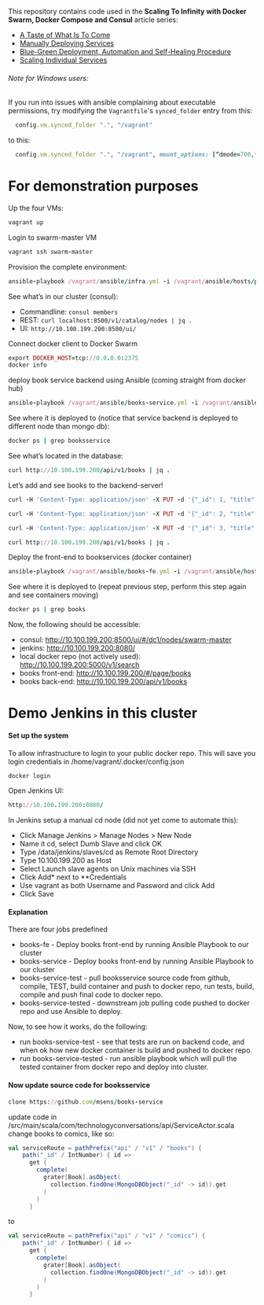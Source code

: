 This repository contains code used in the **Scaling To Infinity with Docker Swarm, Docker Compose and Consul** article series:

* [A Taste of What Is To Come](http://technologyconversations.com/2015/07/02/scaling-to-infinity-with-docker-swarm-docker-compose-and-consul-part-14-a-taste-of-what-is-to-come/)
* [Manually Deploying Services](http://technologyconversations.com/2015/07/02/scaling-to-infinity-with-docker-swarm-docker-compose-and-consul-part-24-manually-deploying-services/)
* [Blue-Green Deployment, Automation and Self-Healing Procedure](http://technologyconversations.com/2015/07/02/scaling-to-infinity-with-docker-swarm-docker-compose-and-consul-part-34-blue-green-deployment-automation-and-self-healing-procedure/)
* [Scaling Individual Services](http://technologyconversations.com/2015/07/02/scaling-to-infinity-with-docker-swarm-docker-compose-and-consul-part-44-scaling-individual-services/)


###### Note for Windows users:

If you run into issues with ansible complaining about executable permissions, try modifying the `Vagrantfile`'s `synced_folder` entry from this:

```ruby
  config.vm.synced_folder ".", "/vagrant"
```

to this:

```ruby
  config.vm.synced_folder ".", "/vagrant", mount_options: [“dmode=700,fmode=600″]
```


# For demonstration purposes

Up the four VMs:
```ruby
vagrant up
```

Login to swarm-master VM
```ruby
vagrant ssh swarm-master
```

Provision the complete environment:
```ruby
ansible-playbook /vagrant/ansible/infra.yml -i /vagrant/ansible/hosts/prod
```

See what’s in our cluster (consul):
- Commandline: `consul members`
- REST: `curl localhost:8500/v1/catalog/nodes | jq .`
- UI: `http://10.100.199.200:8500/ui/`

Connect docker client to Docker Swarm
```ruby
export DOCKER_HOST=tcp://0.0.0.0:2375
docker info
```

deploy book service backend using Ansible (coming straight from docker hub)
```ruby
ansible-playbook /vagrant/ansible/books-service.yml -i /vagrant/ansible/hosts/prod
```

See where it is deployed to (notice that service backend is deployed to different node than mongo db):
```ruby
docker ps | grep booksservice
```

See what’s located in the database:
```ruby
curl http://10.100.199.200/api/v1/books | jq .
```

Let’s add and see books to the backend-server!
```ruby
curl -H 'Content-Type: application/json' -X PUT -d '{"_id": 1, "title": "My First Book", "author": "John Doe", "description": "Not a very good book"}' http://10.100.199.200/api/v1/books | jq .

curl -H 'Content-Type: application/json' -X PUT -d '{"_id": 2, "title": "My Second Book", "author": "John Doe", "description": "Not a bad as the first book"}' http://10.100.199.200/api/v1/books | jq .

curl -H 'Content-Type: application/json' -X PUT -d '{"_id": 3, "title": "My Third Book", "author": "John Doe", "description": "Failed writers club"}' http://10.100.199.200/api/v1/books | jq .

curl http://10.100.199.200/api/v1/books | jq .
```

Deploy the front-end to bookservices (docker container)
```ruby
ansible-playbook /vagrant/ansible/books-fe.yml -i /vagrant/ansible/hosts/prod
```

See where it is deployed to  (repeat previous step, perform this step again and see containers moving)
```ruby
docker ps | grep books
```

Now, the following should be accessible:
- consul: http://10.100.199.200:8500/ui/#/dc1/nodes/swarm-master
- jenkins: http://10.100.199.200:8080/
- local docker repo (not actively used): http://10.100.199.200:5000/v1/search
- books front-end: http://10.100.199.200/#/page/books
- books back-end: http://10.100.199.200/api/v1/books


# Demo Jenkins in this cluster 

#### Set up the system

To allow infrastructure to login to your public docker repo.
This will save you login credentials in /home/vagrant/.docker/config.json
```ruby
docker login 
```

Open Jenkins UI:
```ruby
http://10.100.199.200:8080/
```
In Jenkins setup a manual cd node (did not yet come to automate this):

- Click Manage Jenkins > Manage Nodes > New Node
- Name it cd, select Dumb Slave and click OK
- Type /data/jenkins/slaves/cd as Remote Root Directory
- Type 10.100.199.200 as Host
- Select Launch slave agents on Unix machines via SSH
- Click Add* next to **Credentials
- Use vagrant as both Username and Password and click Add
- Click Save

#### Explanation
There are four jobs predefined
- books-fe - Deploy books front-end by running Ansible Playbook to our cluster
- books-service - Deploy books front-end by running Ansible Playbook to our cluster
- books-service-test - pull booksservice source code from github, compile, TEST, build container and push to docker repo, run tests, build, compile and push final code to docker repo.
- books-service-tested - downstream job pulling code pushed to docker repo and use Ansible to deploy.

Now, to see how it works, do the following:
- run books-service-test - see that tests are run on backend code, and when ok how new docker container is build and pushed to docker repo.
- run books-service-tested - run ansible playbook which will pull the tested container from docker repo and deploy into cluster.

#### Now update source code for booksservice 
```ruby
clone https://github.com/msens/books-service
```
update code in /src/main/scala/com/technologyconversations/api/ServiceActor.scala
change books to comics, like so:
```scala
val serviceRoute = pathPrefix("api" / "v1" / "books") {
    path("_id" / IntNumber) { id =>
      get {
        complete(
          grater[Book].asObject(
            collection.findOne(MongoDBObject("_id" -> id)).get
          )
        )
      }
```

to 
```scala
val serviceRoute = pathPrefix("api" / "v1" / "comics") {
    path("_id" / IntNumber) { id =>
      get {
        complete(
          grater[Book].asObject(
            collection.findOne(MongoDBObject("_id" -> id)).get
          )
        )
      }
```









